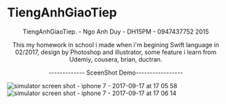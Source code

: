 # TiengAnhGiaoTiep
<p align="center">TiengAnhGiaoTiep. - Ngo Anh Duy - DH15PM - 0947437752 2015 </p>

<p align="center">This my homework in school i made when i'm begining Swift language in 02/2017, design by Photoshop and illustrator, some feature i learn from  Udemiy, cousera, brian, ductran.
</p>

<p align="center">------------- SceenShot Demo-----------------</p>


![simulator screen shot - iphone 7 - 2017-09-17 at 17 05 58](https://user-images.githubusercontent.com/23362696/30519859-a5b7c60a-9bca-11e7-9e97-628648f38479.png)
![simulator screen shot - iphone 7 - 2017-09-17 at 17 06 14](https://user-images.githubusercontent.com/23362696/30519860-a5e60b3c-9bca-11e7-9927-09c5067efa3a.png)
